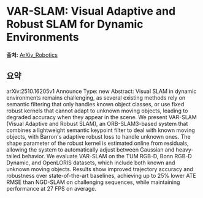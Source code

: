 # VAR-SLAM: Visual Adaptive and Robust SLAM for Dynamic Environments

**출처:** [ArXiv_Robotics](https://arxiv.org/abs/2510.16205)

## 요약
arXiv:2510.16205v1 Announce Type: new
Abstract: Visual SLAM in dynamic environments remains challenging, as several existing methods rely on semantic filtering that only handles known object classes, or use fixed robust kernels that cannot adapt to unknown moving objects, leading to degraded accuracy when they appear in the scene. We present VAR-SLAM (Visual Adaptive and Robust SLAM), an ORB-SLAM3-based system that combines a lightweight semantic keypoint filter to deal with known moving objects, with Barron's adaptive robust loss to handle unknown ones. The shape parameter of the robust kernel is estimated online from residuals, allowing the system to automatically adjust between Gaussian and heavy-tailed behavior. We evaluate VAR-SLAM on the TUM RGB-D, Bonn RGB-D Dynamic, and OpenLORIS datasets, which include both known and unknown moving objects. Results show improved trajectory accuracy and robustness over state-of-the-art baselines, achieving up to 25% lower ATE RMSE than NGD-SLAM on challenging sequences, while maintaining performance at 27 FPS on average.
